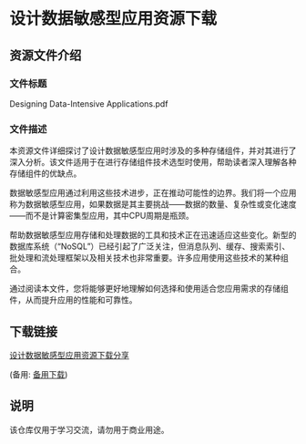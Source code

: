 # 设计数据敏感型应用资源下载

## 资源文件介绍

### 文件标题
Designing Data-Intensive Applications.pdf

### 文件描述
本资源文件详细探讨了设计数据敏感型应用时涉及的多种存储组件，并对其进行了深入分析。该文件适用于在进行存储组件技术选型时使用，帮助读者深入理解各种存储组件的优缺点。

数据敏感型应用通过利用这些技术进步，正在推动可能性的边界。我们将一个应用称为数据敏感型应用，如果数据是其主要挑战——数据的数量、复杂性或变化速度——而不是计算密集型应用，其中CPU周期是瓶颈。

帮助数据敏感型应用存储和处理数据的工具和技术正在迅速适应这些变化。新型的数据库系统（“NoSQL”）已经引起了广泛关注，但消息队列、缓存、搜索索引、批处理和流处理框架以及相关技术也非常重要。许多应用使用这些技术的某种组合。

通过阅读本文件，您将能够更好地理解如何选择和使用适合您应用需求的存储组件，从而提升应用的性能和可靠性。

## 下载链接
[设计数据敏感型应用资源下载分享](https://pan.quark.cn/s/25a70f39e2d3) 

(备用: [备用下载](https://pan.baidu.com/s/1X-P2i9RIbNXFHKlIF_qPQw?pwd=1234))

## 说明

该仓库仅用于学习交流，请勿用于商业用途。
